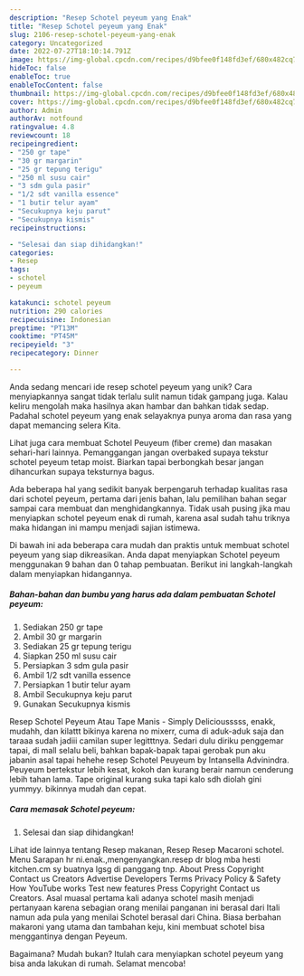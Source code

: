 ```yaml
---
description: "Resep Schotel peyeum yang Enak"
title: "Resep Schotel peyeum yang Enak"
slug: 2106-resep-schotel-peyeum-yang-enak
category: Uncategorized
date: 2022-07-27T18:10:14.791Z
image: https://img-global.cpcdn.com/recipes/d9bfee0f148fd3ef/680x482cq70/schotel-peyeum-foto-resep-utama.jpg
hideToc: false
enableToc: true
enableTocContent: false
thumbnail: https://img-global.cpcdn.com/recipes/d9bfee0f148fd3ef/680x482cq70/schotel-peyeum-foto-resep-utama.jpg
cover: https://img-global.cpcdn.com/recipes/d9bfee0f148fd3ef/680x482cq70/schotel-peyeum-foto-resep-utama.jpg
author: Admin
authorAv: notfound
ratingvalue: 4.8
reviewcount: 18
recipeingredient:
- "250 gr tape"
- "30 gr margarin"
- "25 gr tepung terigu"
- "250 ml susu cair"
- "3 sdm gula pasir"
- "1/2 sdt vanilla essence"
- "1 butir telur ayam"
- "Secukupnya keju parut"
- "Secukupnya kismis"
recipeinstructions:

- "Selesai dan siap dihidangkan!"
categories:
- Resep
tags:
- schotel
- peyeum

katakunci: schotel peyeum 
nutrition: 290 calories
recipecuisine: Indonesian
preptime: "PT13M"
cooktime: "PT45M"
recipeyield: "3"
recipecategory: Dinner

---
```





Anda sedang mencari ide resep schotel peyeum yang unik? Cara menyiapkannya sangat tidak terlalu sulit namun tidak gampang juga. Kalau keliru mengolah maka hasilnya akan hambar dan bahkan tidak sedap. Padahal schotel peyeum yang enak selayaknya punya aroma dan rasa yang dapat memancing selera Kita.





Lihat juga cara membuat Schotel Peuyeum (fiber creme) dan masakan sehari-hari lainnya. Pemanggangan jangan overbaked supaya tekstur schotel peyeum tetap moist. Biarkan tapai berbongkah besar jangan dihancurkan supaya teksturnya bagus.

Ada beberapa hal yang sedikit banyak berpengaruh terhadap kualitas rasa dari schotel peyeum, pertama dari jenis bahan, lalu pemilihan bahan segar sampai cara membuat dan menghidangkannya. Tidak usah pusing jika mau menyiapkan schotel peyeum enak di rumah, karena asal sudah tahu triknya maka hidangan ini mampu menjadi sajian istimewa.






Di bawah ini ada beberapa cara mudah dan praktis untuk membuat schotel peyeum yang siap dikreasikan. Anda dapat menyiapkan Schotel peyeum menggunakan 9 bahan dan 0 tahap pembuatan. Berikut ini langkah-langkah dalam menyiapkan hidangannya.

<!--inarticleads1-->

##### Bahan-bahan dan bumbu yang harus ada dalam pembuatan Schotel peyeum:

1. Sediakan 250 gr tape
1. Ambil 30 gr margarin
1. Sediakan 25 gr tepung terigu
1. Siapkan 250 ml susu cair
1. Persiapkan 3 sdm gula pasir
1. Ambil 1/2 sdt vanilla essence
1. Persiapkan 1 butir telur ayam
1. Ambil Secukupnya keju parut
1. Gunakan Secukupnya kismis


Resep Schotel Peyeum Atau Tape Manis - Simply Deliciousssss, enakk, mudahh, dan kilattt bikinya karena no mixerr, cuma di aduk-aduk saja dan taraaa sudah jadiii camilan super legitttnya. Sedari dulu diriku penggemar tapai, di mall selalu beli, bahkan bapak-bapak tapai gerobak pun aku jabanin asal tapai hehehe resep Schotel Peuyeum by Intansella Advinindra. Peuyeum bertekstur lebih kesat, kokoh dan kurang berair namun cenderung lebih tahan lama. Tape original kurang suka tapi kalo sdh diolah gini yummyy. bikinnya mudah dan cepat. 

<!--inarticleads2-->

##### Cara memasak Schotel peyeum:


1. Selesai dan siap dihidangkan!

Lihat ide lainnya tentang Resep makanan, Resep Resep Macaroni schotel. Menu Sarapan hr ni.enak.,mengenyangkan.resep dr blog mba hesti kitchen.cm sy buatnya lgsg di panggang tnp. About Press Copyright Contact us Creators Advertise Developers Terms Privacy Policy &amp; Safety How YouTube works Test new features Press Copyright Contact us Creators. Asal muasal pertama kali adanya schotel masih menjadi pertanyaan karena sebagian orang menilai panganan ini berasal dari Itali namun ada pula yang menilai Schotel berasal dari China. Biasa berbahan makaroni yang utama dan tambahan keju, kini membuat schotel bisa menggantinya dengan Peyeum. 

Bagaimana? Mudah bukan? Itulah cara menyiapkan schotel peyeum yang bisa anda lakukan di rumah. Selamat mencoba!
